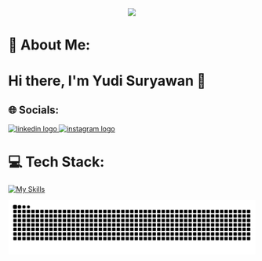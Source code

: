 
<div style="clear: both;"></div>

<div align="center">
  <img height="382" src="https://i.imgur.com/XBgxoqH.gif"  />
</div>
<div style="clear: both;"></div>

# 💫 About Me:

<h1>Hi there, I'm Yudi Suryawan 👋</h1>

## 🌐 Socials:

<div align="left">
  <a href="https://www.linkedin.com/in/yudi-suryawan-8a21a0287/" target="_blank">
    <img src="https://raw.githubusercontent.com/maurodesouza/profile-readme-generator/master/src/assets/icons/social/linkedin/default.svg" width="52" height="40" alt="linkedin logo"  />
  </a>
  <a href="https://www.instagram.com/dsurya.one/" target="_blank">
    <img src="https://raw.githubusercontent.com/maurodesouza/profile-readme-generator/master/src/assets/icons/social/instagram/default.svg" width="52" height="40" alt="instagram logo"  />
  </a>
</div>

# 💻 Tech Stack:

[![My Skills](https://skillicons.dev/icons?i=tailwind,nodejs,express,mongodb,mysql,react&perline=3)](https://skillicons.dev)

<img src="https://raw.githubusercontent.com/yudisrywn/yudisrywn/output/snake.svg" alt="Snake animation" />
